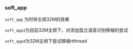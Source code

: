### soft_app 
`soft_app` 为时钟主频32M的效果

`soft_app3`为目前32M主频下，对添加孤立语音识别移植的尝试

`soft_app4`为32M主频下尝试移植rtthread
